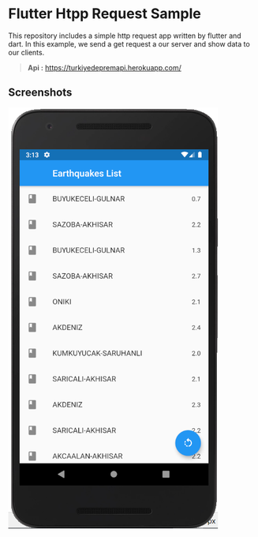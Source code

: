 # Flutter Htpp Request Sample
This repository includes a simple http request app written by flutter and dart. In this example, we send a get request a our server and show data to our clients.

> **Api :** https://turkiyedepremapi.herokuapp.com/ <br/>

## Screenshots
[![Image01](https://raw.githubusercontent.com/VBT-Intership/BerkeK-FlutterHttpSample/master/img01.png)]() <br/>
